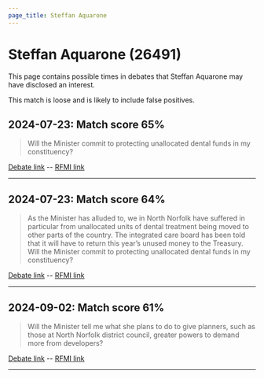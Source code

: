 ```yaml
---
page_title: Steffan Aquarone
---
```


# Steffan Aquarone  (26491)

This page contains possible times in debates that Steffan Aquarone may have disclosed an interest.

This match is loose and is likely to include false positives. 



## 2024-07-23: Match score 65%

>Will the Minister commit to protecting unallocated dental funds in my constituency?

[Debate link](https://www.theyworkforyou.com/debates/?id=2024-07-23d.508.6)  --  [RFMI link](https://www.theyworkforyou.com/mp/26491/register)


---



## 2024-07-23: Match score 64%

>As the Minister has alluded to, we in North Norfolk have suffered in particular from unallocated units of dental treatment being moved to other parts of  the country. The integrated care board has been told that it will have to return this year’s unused money to the Treasury. Will the Minister commit to protecting unallocated dental funds in my constituency?

[Debate link](https://www.theyworkforyou.com/debates/?id=2024-07-23d.508.6)  --  [RFMI link](https://www.theyworkforyou.com/mp/26491/register)


---



## 2024-09-02: Match score 61%

>Will the Minister tell me what she plans to do to give planners, such as those at North Norfolk district council, greater powers to demand more from developers?

[Debate link](https://www.theyworkforyou.com/debates/?id=2024-09-02a.11.3)  --  [RFMI link](https://www.theyworkforyou.com/mp/26491/register)


---

